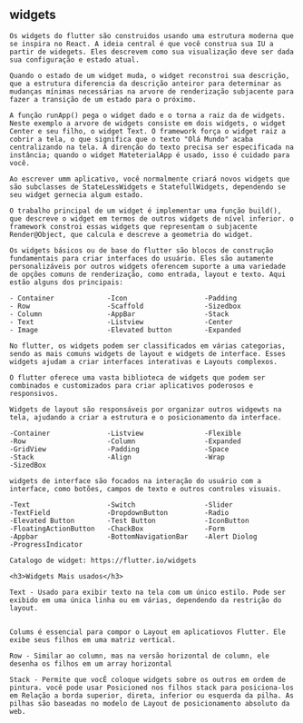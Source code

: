 ## widgets

    Os widgets do flutter são construidos usando uma estrutura moderna que se inspira no React. A ideia central é que você construa sua IU a partir de widegets. Eles descrevem como sua visualização deve ser dada sua configuração e estado atual. 

    Quando o estado de um widget muda, o widget reconstroi sua descrição, que a estrutura diferencia da descrição anteiror para determinar as mudanças mínimas necessárias na arvore de renderização subjacente para fazer a transição de um estado para o próximo. 

    A função runApp() pega o widget dado e o torna a raiz da de widgets. Neste exemplo a arvore de widgets consiste em dois widgets, o widget Center e seu filho, o widget Text. O framework força o widget raiz a cobrir a tela, o que significa que o texto "Olá Mundo" acaba centralizando na tela. A direnção do texto precisa ser especificada na instância; quando o widget MateterialApp é usado, isso é cuidado para você.

    Ao escrever umm aplicativo, você normalmente criará novos widgets que são subclasses de StateLessWidgets e StatefullWidgets, dependendo se seu widget gernecia algum estado. 

    O trabalho principal de um widget é implementar uma função build(), que descreve o widget em termos de outros widgets de nível inferior. o framework constroi essas widgets que representam o subjacente Render@Object, que calcula e descreve a geometria do widget. 

    Os widgets básicos ou de base do flutter são blocos de construção fundamentais para criar interfaces do usuário. Eles são autamente personalizáveis por outros widgets oferencem suporte a uma variedade de opções comuns de renderização, como entrada, layout e texto. Aqui estão alguns dos principais: 

    - Container             -Icon                   -Padding
    - Row                   -Scaffold               -Sizedbox
    - Column                -AppBar                 -Stack
    - Text                  -Listview               -Center
    - Image                 -Elevated button        -Expanded

    No flutter, os widgets podem ser classificados em várias categorias, sendo as mais comuns widgets de layout e widgets de interface. Esses widgets ajudam a criar interfaces interativas e Layouts complexos. 

    O flutter oferece uma vasta biblioteca de widgets que podem ser combinados e customizados para criar aplicativos poderosos e responsivos. 

    Widgets de layout são responsáveis por organizar outros widgewts na tela, ajudando a criar a estrutura e o posicionamento da interface. 

    -Container              -Listview               -Flexible
    -Row                    -Column                 -Expanded
    -GridView               -Padding                -Space
    -Stack                  -Align                  -Wrap
    -SizedBox

    widgets de interface são focados na interação do usuário com a interface, como botões, campos de texto e outros controles visuais.

    -Text                   -Switch                 -Slider
    -TextField              -DropdownButton         -Radio
    -Elevated Button        -Test Button            -IconButton
    -FloatingActionButton   -ChackBox               -Form
    -Appbar                 -BottomNavigationBar    -Alert Diolog
    -ProgressIndicator

    Catalogo de widget: https://flutter.io/widgets

    <h3>Widgets Mais usados</h3>

    Text - Usado para exibir texto na tela com um único estilo. Pode ser exibido em uma única linha ou em várias, dependendo da restrição do layout.


    Colums é essencial para compor o Layout em aplicatiovos Flutter. Ele exibe seus filhos em uma matriz vertical.

    Row - Similar ao column, mas na versão horizontal de column, ele desenha os filhos em um array horizontal

    Stack - Permite que vocÊ coloque widgets sobre os outros em ordem de pintura. você pode usar Posicioned nos filhos stack para posiciona-los em Relação a borda superior, direta, inferior ou esquerda da pilha. As pilhas são baseadas no modelo de Layout de posicionamento absoluto da web. 



    